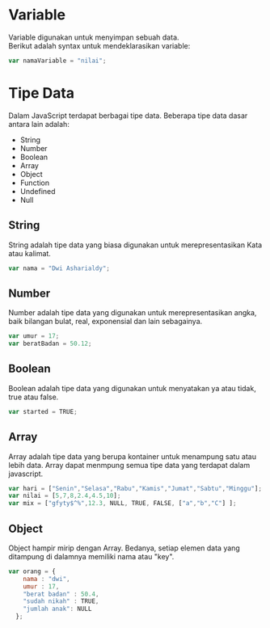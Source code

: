 # Variable

Variable digunakan untuk menyimpan sebuah data.<br>
Berikut adalah syntax untuk mendeklarasikan variable:

```javascript
var namaVariable = "nilai";
```

# Tipe Data
Dalam JavaScript terdapat berbagai tipe data. Beberapa tipe data dasar antara lain adalah:
* String
* Number
* Boolean
* Array
* Object
* Function
* Undefined
* Null

## String
String adalah tipe data yang biasa digunakan untuk merepresentasikan Kata atau kalimat.<br>
```javascript
var nama = "Dwi Asharialdy";
```

## Number
Number adalah tipe data yang digunakan untuk merepresentasikan angka, baik bilangan bulat, real, exponensial dan lain sebagainya.
```javascript
var umur = 17;
var beratBadan = 50.12;
```

## Boolean
Boolean adalah tipe data yang digunakan untuk menyatakan ya atau tidak, true atau false.
```javascript
var started = TRUE;
```

## Array
Array adalah tipe data yang berupa kontainer untuk menampung satu atau lebih data.
Array dapat menmpung semua tipe data yang terdapat dalam javascript.
```javascript
var hari = ["Senin","Selasa","Rabu","Kamis","Jumat","Sabtu","Minggu"];
var nilai = [5,7,8,2.4,4.5,10];
var mix = ["gfyty$^%",12.3, NULL, TRUE, FALSE, ["a","b","C"] ];
```

## Object
Object hampir mirip dengan Array. Bedanya, setiap elemen data yang ditampung di dalamnya memiliki nama atau "key".
```javascript
var orang = {
    nama : "dwi",
    umur : 17,
    "berat badan" : 50.4,
    "sudah nikah" : TRUE,
    "jumlah anak": NULL
  };
```




